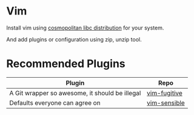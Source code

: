# Vim

Install vim using [cosmopolitan libc distribution](https://cosmo.zip/pub/cosmos/bin/vim) for your system.

And add plugins or configuration using zip, unzip tool.

# Recommended Plugins

| Plugin                                          | Repo                                                    |
|-------------------------------------------------|---------------------------------------------------------|
| A Git wrapper so awesome, it should be illegal  | [vim-fugitive](https://github.com/tpope/vim-fugitive)   |
| Defaults everyone can agree on                  | [vim-sensible](https://github.com/tpope/vim-sensible)   |
